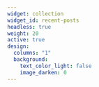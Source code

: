 ```yaml
---
widget: collection
widget_id: recent-posts
headless: true
weight: 20
active: true
design:
  columns: "1"
  background:
    text_color_light: false
    image_darken: 0
---
```

